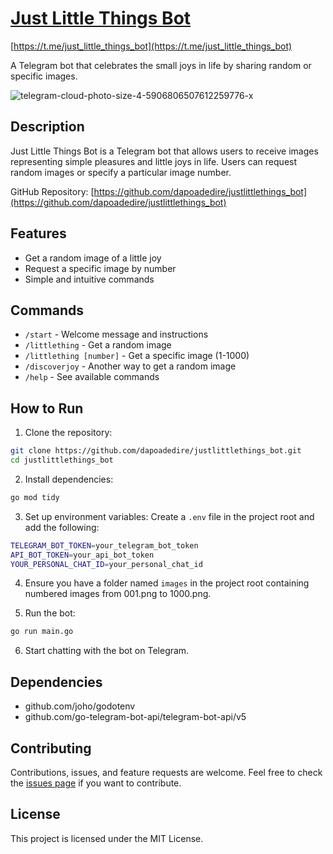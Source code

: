 # [Just Little Things Bot](https://t.me/just_little_things_bot)
[https://t.me/just_little_things_bot](https://t.me/just_little_things_bot)

A Telegram bot that celebrates the small joys in life by sharing random or specific images.

![telegram-cloud-photo-size-4-5906806507612259776-x](https://github.com/user-attachments/assets/6c9bda45-21af-44df-8901-05a2a0f47ba3)


## Description

Just Little Things Bot is a Telegram bot that allows users to receive images representing simple pleasures and little joys in life. Users can request random images or specify a particular image number.

GitHub Repository: [https://github.com/dapoadedire/justlittlethings_bot](https://github.com/dapoadedire/justlittlethings_bot)

## Features

- Get a random image of a little joy
- Request a specific image by number
- Simple and intuitive commands

## Commands

- `/start` - Welcome message and instructions
- `/littlething` - Get a random image
- `/littlething [number]` - Get a specific image (1-1000)
- `/discoverjoy` - Another way to get a random image
- `/help` - See available commands

## How to Run

1. Clone the repository:

```bash
git clone https://github.com/dapoadedire/justlittlethings_bot.git
cd justlittlethings_bot
```

2. Install dependencies:

```bash
go mod tidy
```

3. Set up environment variables:
   Create a `.env` file in the project root and add the following:

```bash
TELEGRAM_BOT_TOKEN=your_telegram_bot_token
API_BOT_TOKEN=your_api_bot_token
YOUR_PERSONAL_CHAT_ID=your_personal_chat_id
```

4. Ensure you have a folder named `images` in the project root containing numbered images from 001.png to 1000.png.

5. Run the bot:

```bash
go run main.go
```

6. Start chatting with the bot on Telegram.

## Dependencies

- github.com/joho/godotenv
- github.com/go-telegram-bot-api/telegram-bot-api/v5

## Contributing

Contributions, issues, and feature requests are welcome. Feel free to check the [issues page](https://github.com/dapoadedire/justlittlethings_bot/issues) if you want to contribute.

## License

This project is licensed under the MIT License.
